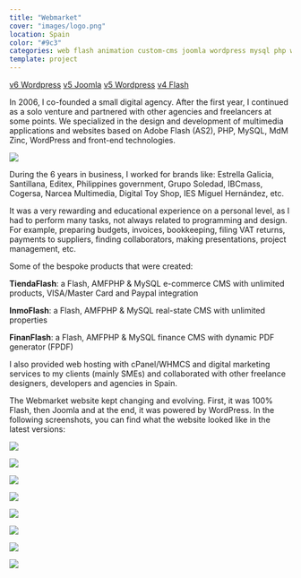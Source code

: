 ```yaml
---
title: "Webmarket"
cover: "images/logo.png"
location: Spain
color: "#9c3"
categories: web flash animation custom-cms joomla wordpress mysql php webmarket featured
template: project
---
```


<p class="align-center"><a class="btn external" role="button" href="http://webmarket-v6.herokuapp.com" target="_blank">v6 Wordpress</a> <a class="btn external" role="button" href="http://webmarket-joomla.herokuapp.com" target="_blank">v5 Joomla</a> <a class="btn external" role="button" href="http://webmarket-wp.herokuapp.com" target="_blank">v5 Wordpress</a> <a class="btn external" role="button" href="http://work.joanmira.com/webs/webmarket/v3/" target="_blank">v4 Flash</a></p>

In 2006, I co-founded a small digital agency. After the first year, I continued as a solo venture and partnered with other agencies and freelancers at some points. We specialized in the design and development of multimedia applications and websites based on Adobe Flash (AS2), PHP, MySQL, MdM Zinc, WordPress and front-end technologies.

![](/work/webmarket/images/1.png)

During the 6 years in business, I worked for brands like: Estrella Galicia, Santillana, Editex, Philippines government, Grupo Soledad, IBCmass, Cogersa, Narcea Multimedia, Digital Toy Shop, IES Miguel Hernández, etc.

It was a very rewarding and educational experience on a personal level, as I had to perform many tasks, not always related to programming and design. For example, preparing budgets, invoices, bookkeeping, filing VAT returns, payments to suppliers, finding collaborators, making presentations, project management, etc.

Some of the bespoke products that were created:

**TiendaFlash**: a Flash, AMFPHP & MySQL e-commerce CMS with unlimited products, VISA/Master Card and Paypal integration

**InmoFlash**: a Flash, AMFPHP & MySQL real-state CMS with unlimited properties

**FinanFlash**: a Flash, AMFPHP & MySQL finance CMS with dynamic PDF generator (FPDF)

I also provided web hosting with cPanel/WHMCS and digital marketing services to my clients (mainly SMEs) and collaborated with other freelance designers, developers and agencies in Spain.

The Webmarket website kept changing and evolving. First, it was 100% Flash, then Joomla and at the end, it was powered by WordPress. In the following screenshots, you can find what the website looked like in the latest versions:

![](/work/webmarket/images/7.jpg)

![](/work/webmarket/images/8.jpg)

![](/work/webmarket/images/9.jpg)

![](/work/webmarket/images/2.jpg)

![](/work/webmarket/images/3.jpg)

![](/work/webmarket/images/4.jpg)

![](/work/webmarket/images/5.jpg)

![](/work/webmarket/images/6.jpg)
